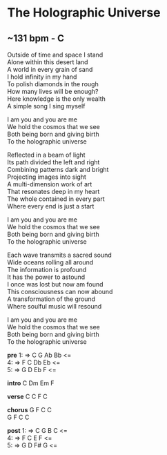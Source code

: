 # The Holographic Universe
## ~131 bpm - C
Outside of time and space I stand  
Alone within this desert land  
A world in every grain of sand  
I hold infinity in my hand  
To polish diamonds in the rough  
How many lives will be enough?  
Here knowledge is the only wealth  
A simple song I sing myself  

I am you and you are me  
We hold the cosmos that we see  
Both being born and giving birth  
To the holographic universe  

Reflected in a beam of light  
Its path divided the left and right  
Combining patterns dark and bright  
Projecting images into sight  
A multi-dimension work of art  
That resonates deep in my heart  
The whole contained in every part  
Where every end is just a start  

I am you and you are me  
We hold the cosmos that we see  
Both being born and giving birth  
To the holographic universe  

Each wave transmits a sacred sound  
Wide oceans rolling all around  
The information is profound  
It has the power to astound  
I once was lost but now am found  
This consciousness can now abound  
A transformation of the ground  
Where soulful music will resound  

I am you and you are me  
We hold the cosmos that we see  
Both being born and giving birth  
To the holographic universe  

**pre**
	1:	=>	C	G	Ab	Bb	<=  
	4:	=>	F	C	Db	Eb	<=  
	5:	=>	G	D	Eb	F	<=  

**intro**
		C	Dm	Em	F  

**verse**
		C	C	F	C  

**chorus**
		G	F	C	C  
		G	F	C	C  

**post**
	1:	=>	C	G	B	C	<=  
	4:	=>	F	C	E	F	<=  
	5:	=>	G	D	F#	G	<=  
